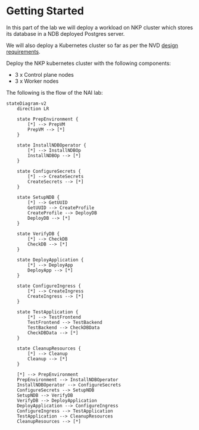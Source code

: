 # Getting Started

In this part of the lab we will deploy a workload on NKP cluster which stores its database in a NDB deployed Postgres server.

We will also deploy a Kubernetes cluster so far as per the NVD [design requirements](../conceptual/conceptual.md#management-kubernetes-cluster).

Deploy the NKP kubernetes cluster with the following components:

- 3 x Control plane nodes
- 3 x Worker nodes

The following is the flow of the NAI lab:

```mermaid
stateDiagram-v2
    direction LR

    state PrepEnvironment {
        [*] --> PrepVM
        PrepVM --> [*]
    }

    state InstallNDBOperator {
        [*] --> InstallNDBOp
        InstallNDBOp --> [*]
    }

    state ConfigureSecrets {
        [*] --> CreateSecrets
        CreateSecrets --> [*]
    }

    state SetupNDB {
        [*] --> GetUUID
        GetUUID --> CreateProfile
        CreateProfile --> DeployDB
        DeployDB --> [*]
    }

    state VerifyDB {
        [*] --> CheckDB
        CheckDB --> [*]
    }

    state DeployApplication {
        [*] --> DeployApp
        DeployApp --> [*]
    }

    state ConfigureIngress {
        [*] --> CreateIngress
        CreateIngress --> [*]
    }

    state TestApplication {
        [*] --> TestFrontend
        TestFrontend --> TestBackend
        TestBackend --> CheckDBData
        CheckDBData --> [*]
    }

    state CleanupResources {
        [*] --> Cleanup
        Cleanup --> [*]
    }

    [*] --> PrepEnvironment
    PrepEnvironment --> InstallNDBOperator
    InstallNDBOperator --> ConfigureSecrets
    ConfigureSecrets --> SetupNDB
    SetupNDB --> VerifyDB
    VerifyDB --> DeployApplication
    DeployApplication --> ConfigureIngress
    ConfigureIngress --> TestApplication
    TestApplication --> CleanupResources
    CleanupResources --> [*]
```

